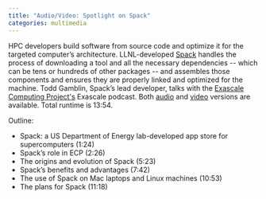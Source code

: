 ```yaml
---
title: "Audio/Video: Spotlight on Spack"
categories: multimedia
---
```


HPC developers build software from source code and optimize it for the targeted computer’s architecture. LLNL-developed [Spack](https://github.com/spack/spack) handles the process of downloading a tool and all the necessary dependencies -- which can be tens or hundreds of other packages -- and assembles those components and ensures they are properly linked and optimized for the machine. Todd Gamblin, Spack’s lead developer, talks with the [Exascale Computing Project's](https://www.exascaleproject.org/) Exascale podcast. Both [audio](https://www.exascaleproject.org/spack-the-deployment-tool-for-ecps-software-stack/) and [video](https://youtu.be/H-QDo-hT3SY) versions are available. Total runtime is 13:54.

Outline:
- Spack: a US Department of Energy lab-developed app store for supercomputers (1:24)
- Spack’s role in ECP (2:26)
- The origins and evolution of Spack (5:23)
- Spack’s benefits and advantages (7:42)
- The use of Spack on Mac laptops and Linux machines (10:53)
- The plans for Spack (11:18)
